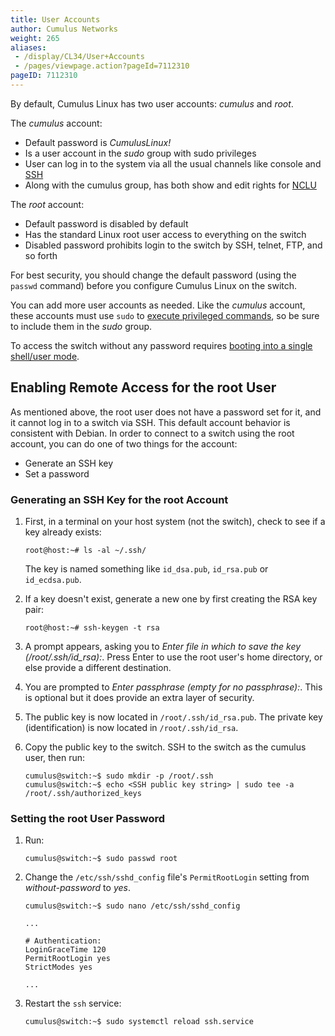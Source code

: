 ```yaml
---
title: User Accounts
author: Cumulus Networks
weight: 265
aliases:
 - /display/CL34/User+Accounts
 - /pages/viewpage.action?pageId=7112310
pageID: 7112310
---
```

By default, Cumulus Linux has two user accounts: *cumulus* and *root*.

The *cumulus* account:

- Default password is *CumulusLinux\!*
- Is a user account in the *sudo* group with sudo privileges
- User can log in to the system via all the usual channels like console and
  [SSH](/cumulus-linux-343/System-Configuration/Authentication-Authorization-and-Accounting/SSH-for-Remote-Access)
- Along with the cumulus group, has both show and edit rights for
  [NCLU](/cumulus-linux-343/System-Configuration/Network-Command-Line-Utility-NCLU)

The *root* account:

- Default password is disabled by default
- Has the standard Linux root user access to everything on the switch
- Disabled password prohibits login to the switch by SSH, telnet, FTP,
  and so forth

For best security, you should change the default password (using the
`passwd` command) before you configure Cumulus Linux on the switch.

You can add more user accounts as needed. Like the *cumulus* account,
these accounts must use `sudo` to 
[execute privileged commands](/cumulus-linux-343/System-Configuration/Authentication-Authorization-and-Accounting/Using-sudo-to-Delegate-Privileges),
so be sure to include them in the *sudo* group.

To access the switch without any password requires 
[booting into a single shell/user mode](/cumulus-linux-343/Monitoring-and-Troubleshooting/Single-User-Mode-Boot-Recovery).

## Enabling Remote Access for the root User

As mentioned above, the root user does not have a password set for it,
and it cannot log in to a switch via SSH. This default account behavior
is consistent with Debian. In order to connect to a switch using the
root account, you can do one of two things for the account:

- Generate an SSH key
- Set a password

### Generating an SSH Key for the root Account

1.  First, in a terminal on your host system (not the switch), check to
    see if a key already exists:
    
        root@host:~# ls -al ~/.ssh/
    
    The key is named something like `id_dsa.pub`, `id_rsa.pub` or
    `id_ecdsa.pub`.

2.  If a key doesn't exist, generate a new one by first creating the RSA
    key pair:
    
        root@host:~# ssh-keygen -t rsa

3.  A prompt appears, asking you to *Enter file in which to save the key
    (/root/.ssh/id\_rsa):*. Press Enter to use the root user's home
    directory, or else provide a different destination.

4.  You are prompted to *Enter passphrase (empty for no passphrase):*.
    This is optional but it does provide an extra layer of security.

5.  The public key is now located in `/root/.ssh/id_rsa.pub`. The
    private key (identification) is now located in `/root/.ssh/id_rsa`.

6.  Copy the public key to the switch. SSH to the switch as the cumulus
    user, then run:
    
        cumulus@switch:~$ sudo mkdir -p /root/.ssh
        cumulus@switch:~$ echo <SSH public key string> | sudo tee -a /root/.ssh/authorized_keys

### Setting the root User Password

1.  Run:
    
        cumulus@switch:~$ sudo passwd root

2.  Change the `/etc/ssh/sshd_config` file's `PermitRootLogin` setting
    from *without-password* to *yes*.
    
    ``` 
    cumulus@switch:~$ sudo nano /etc/ssh/sshd_config
     
    ... 
          
    # Authentication:
    LoginGraceTime 120
    PermitRootLogin yes
    StrictModes yes
          
    ...  
    ```

3.  Restart the `ssh` service:
    
        cumulus@switch:~$ sudo systemctl reload ssh.service
